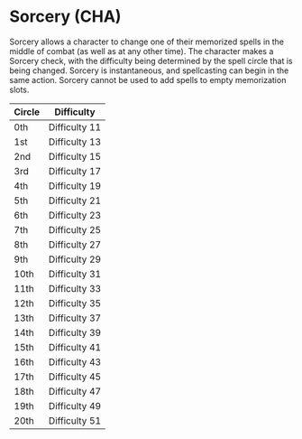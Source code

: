 # Sorcery (CHA)

Sorcery allows a character to change one of their memorized spells in the middle of combat (as well as at any other time). The character makes a Sorcery check, with the difficulty being determined by the spell circle that is being changed. Sorcery is instantaneous, and spellcasting can begin in the same action. Sorcery cannot be used to add spells to empty memorization slots.

| Circle | Difficulty |
| ---    | --- |
| 0th  | Difficulty 11
| 1st  | Difficulty 13
| 2nd  | Difficulty 15
| 3rd  | Difficulty 17
| 4th  | Difficulty 19
| 5th  | Difficulty 21
| 6th  | Difficulty 23
| 7th  | Difficulty 25
| 8th  | Difficulty 27
| 9th  | Difficulty 29
| 10th | Difficulty 31
| 11th | Difficulty 33
| 12th | Difficulty 35
| 13th | Difficulty 37
| 14th | Difficulty 39
| 15th | Difficulty 41
| 16th | Difficulty 43
| 17th | Difficulty 45
| 18th | Difficulty 47
| 19th | Difficulty 49
| 20th | Difficulty 51
